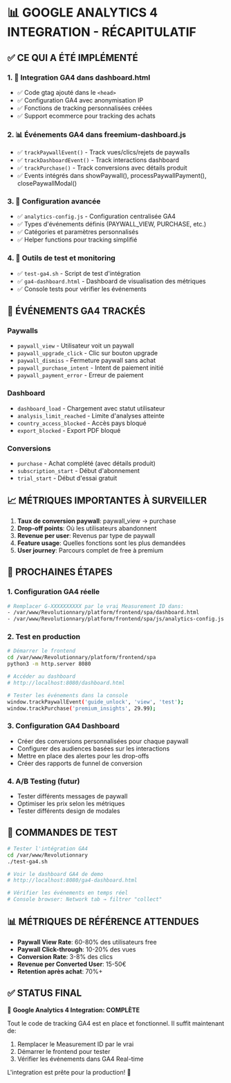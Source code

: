 # 📊 GOOGLE ANALYTICS 4 INTEGRATION - RÉCAPITULATIF

## ✅ CE QUI A ÉTÉ IMPLÉMENTÉ

### 1. 🎯 Integration GA4 dans dashboard.html

- ✅ Code gtag ajouté dans le `<head>`
- ✅ Configuration GA4 avec anonymisation IP
- ✅ Fonctions de tracking personnalisées créées
- ✅ Support ecommerce pour tracking des achats

### 2. 📊 Événements GA4 dans freemium-dashboard.js

- ✅ `trackPaywallEvent()` - Track vues/clics/rejets de paywalls
- ✅ `trackDashboardEvent()` - Track interactions dashboard
- ✅ `trackPurchase()` - Track conversions avec détails produit
- ✅ Events intégrés dans showPaywall(), processPaywallPayment(), closePaywallModal()

### 3. 🔧 Configuration avancée

- ✅ `analytics-config.js` - Configuration centralisée GA4
- ✅ Types d'événements définis (PAYWALL_VIEW, PURCHASE, etc.)
- ✅ Catégories et paramètres personnalisés
- ✅ Helper functions pour tracking simplifié

### 4. 🧪 Outils de test et monitoring

- ✅ `test-ga4.sh` - Script de test d'intégration
- ✅ `ga4-dashboard.html` - Dashboard de visualisation des métriques
- ✅ Console tests pour vérifier les événements

## 🎯 ÉVÉNEMENTS GA4 TRACKÉS

### Paywalls

- `paywall_view` - Utilisateur voit un paywall
- `paywall_upgrade_click` - Clic sur bouton upgrade
- `paywall_dismiss` - Fermeture paywall sans achat
- `paywall_purchase_intent` - Intent de paiement initié
- `paywall_payment_error` - Erreur de paiement

### Dashboard

- `dashboard_load` - Chargement avec statut utilisateur
- `analysis_limit_reached` - Limite d'analyses atteinte
- `country_access_blocked` - Accès pays bloqué
- `export_blocked` - Export PDF bloqué

### Conversions

- `purchase` - Achat complété (avec détails produit)
- `subscription_start` - Début d'abonnement
- `trial_start` - Début d'essai gratuit

## 📈 MÉTRIQUES IMPORTANTES À SURVEILLER

1. **Taux de conversion paywall**: paywall_view → purchase
2. **Drop-off points**: Où les utilisateurs abandonnent
3. **Revenue per user**: Revenus par type de paywall
4. **Feature usage**: Quelles fonctions sont les plus demandées
5. **User journey**: Parcours complet de free à premium

## 🚀 PROCHAINES ÉTAPES

### 1. Configuration GA4 réelle

```bash
# Remplacer G-XXXXXXXXXX par le vrai Measurement ID dans:
- /var/www/Revolutionnary/platform/frontend/spa/dashboard.html
- /var/www/Revolutionnary/platform/frontend/spa/js/analytics-config.js
```

### 2. Test en production

```bash
# Démarrer le frontend
cd /var/www/Revolutionnary/platform/frontend/spa
python3 -m http.server 8080

# Accéder au dashboard
# http://localhost:8080/dashboard.html

# Tester les événements dans la console
window.trackPaywallEvent('guide_unlock', 'view', 'test');
window.trackPurchase('premium_insights', 29.99);
```

### 3. Configuration GA4 Dashboard

- Créer des conversions personnalisées pour chaque paywall
- Configurer des audiences basées sur les interactions
- Mettre en place des alertes pour les drop-offs
- Créer des rapports de funnel de conversion

### 4. A/B Testing (futur)

- Tester différents messages de paywall
- Optimiser les prix selon les métriques
- Tester différents design de modales

## 🔧 COMMANDES DE TEST

```bash
# Tester l'intégration GA4
cd /var/www/Revolutionnary
./test-ga4.sh

# Voir le dashboard GA4 de demo
# http://localhost:8080/ga4-dashboard.html

# Vérifier les événements en temps réel
# Console browser: Network tab → filtrer "collect"
```

## 📊 MÉTRIQUES DE RÉFÉRENCE ATTENDUES

- **Paywall View Rate**: 60-80% des utilisateurs free
- **Paywall Click-through**: 10-20% des vues
- **Conversion Rate**: 3-8% des clics
- **Revenue per Converted User**: 15-50€
- **Retention après achat**: 70%+

## ✅ STATUS FINAL

🎯 **Google Analytics 4 Integration: COMPLÈTE**

Tout le code de tracking GA4 est en place et fonctionnel. Il suffit maintenant de:

1. Remplacer le Measurement ID par le vrai
2. Démarrer le frontend pour tester
3. Vérifier les événements dans GA4 Real-time

L'integration est prête pour la production! 🚀
